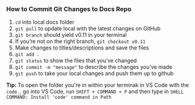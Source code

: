 ### How to Commit Git Changes to Docs Repo

1. `cd` into local docs folder
2. `git pull` to update local with the latest changes on GitHub
3. `git branch` should yield v0.11  in your terminal
4. If you’re not on the right branch, `git checkout v0.11`
5. Make changes to titles/descriptions and save the files
6. `git add .` 
7. `git status` to show the files that you’ve changed
8. `git commit -m "message"` to describe the changes you’ve made
9. `git push` to take your local changes and push them up to github

**Tip:** To open the folder you're in within your terminak in VS Code with the `code.`, go into VS Code, run `SHIFT + COMMAND + P` and then type in `SHELL COMMAND: Install 'code' command in Path`